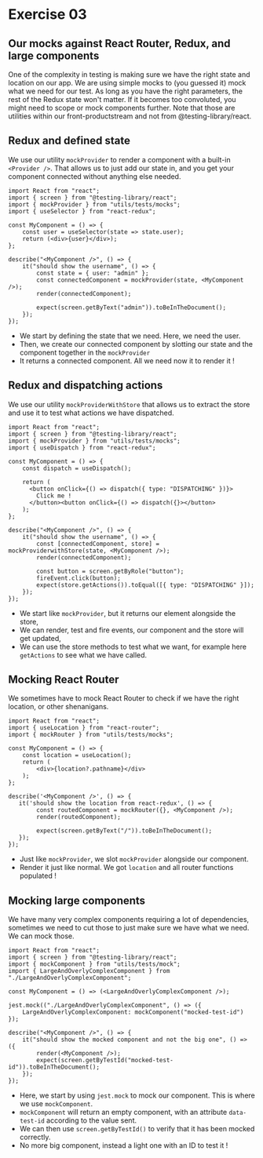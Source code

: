 # Exercise 03

## Our mocks against React Router, Redux, and large components

One of the complexity in testing is making sure we have the right state and location on our app. We are using simple mocks to (you guessed it) mock what we need for our test. As long as you have the right parameters, the rest of the Redux state won't matter. If it becomes too convoluted, you might need to scope or mock components further. Note that those are utilities within our front-productstream and not from @testing-library/react.

## Redux and defined state

We use our utility `mockProvider` to render a component with a built-in `<Provider />`. That allows us to just add our state in, and you get your component connected without anything else needed.

```
import React from "react";
import { screen } from "@testing-library/react";
import { mockProvider } from "utils/tests/mocks";
import { useSelector } from "react-redux";

const MyComponent = () => {
    const user = useSelector(state => state.user);
    return (<div>{user}</div>);
};

describe("<MyComponent />", () => {
    it("should show the username", () => {
        const state = { user: "admin" };
        const connectedComponent = mockProvider(state, <MyComponent />);
        render(connectedComponent);

        expect(screen.getByText("admin")).toBeInTheDocument();
    });
});
```

- We start by defining the state that we need. Here, we need the user.
- Then, we create our connected component by slotting our state and the component together in the `mockProvider`
- It returns a connected component. All we need now it to render it !

## Redux and dispatching actions

We use our utility `mockProviderWithStore` that allows us to extract the store and use it to test what actions we have dispatched.

```
import React from "react";
import { screen } from "@testing-library/react";
import { mockProvider } from "utils/tests/mocks";
import { useDispatch } from "react-redux";

const MyComponent = () => {
    const dispatch = useDispatch();

    return (
      <button onClick={() => dispatch({ type: "DISPATCHING" })}>
        Click me !
      </button><button onClick={() => dispatch({}></button>
    );
};

describe("<MyComponent />", () => {
    it("should show the username", () => {
        const [connectedComponent, store] = mockProviderwithStore(state, <MyComponent />);
        render(connectedComponent);

        const button = screen.getByRole("button");
        fireEvent.click(button);
        expect(store.getActions()).toEqual([{ type: "DISPATCHING" }]);
    });
});
```

- We start like `mockProvider`, but it returns our element alongside the store,
- We can render, test and fire events, our component and the store will get updated,
- We can use the store methods to test what we want, for example here `getActions` to see what we have called.

## Mocking React Router

We sometimes have to mock React Router to check if we have the right location, or other shenanigans.

```
import React from "react";
import { useLocation } from "react-router";
import { mockRouter } from "utils/tests/mocks";

const MyComponent = () => {
    const location = useLocation();
    return (
        <div>{location?.pathname}</div>
    );
};

describe('<MyComponent />', () => {
   it('should show the location from react-redux', () => {
        const routedComponent = mockRouter({}, <MyComponent />);
        render(routedComponent);

        expect(screen.getByText("/")).toBeInTheDocument();
   });
});
```

- Just like `mockProvider`, we slot `mockProvider` alongside our component.
- Render it just like normal. We got `location` and all router functions populated !

## Mocking large components

We have many very complex components requiring a lot of dependencies, sometimes we need to cut those to just make sure we have what we need. We can mock those.

```
import React from "react";
import { screen } from "@testing-library/react";
import { mockComponent } from "utils/tests/mock";
import { LargeAndOverlyComplexComponent } from "./LargeAndOverlyComplexComponent";

const MyComponent = () => (<LargeAndOverlyComplexComponent />);

jest.mock(("./LargeAndOverlyComplexComponent", () => ({
    LargeAndOverlyComplexComponent: mockComponent("mocked-test-id")
});

describe("<MyComponent />", () => {
    it("should show the mocked component and not the big one", () => ({
        render(<MyComponent />);
        expect(screen.getByTestId("mocked-test-id")).toBeInTheDocument();
    });
});
```

- Here, we start by using `jest.mock` to mock our component. This is where we use `mockComponent`.
- `mockComponent` will return an empty component, with an attribute `data-test-id` according to the value sent.
- We can then use `screen.getByTestId()` to verify that it has been mocked correctly.
- No more big component, instead a light one with an ID to test it !
